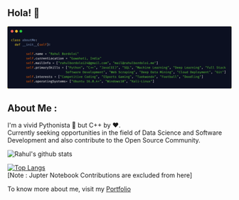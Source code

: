 ## Hola! 👋 <br>

![Ok](https://github.com/rahulbordoloi/rahulbordoloi/blob/master/aboutMe.png)

## About Me :

I'm a vivid Pythonista :snake: but C++ by :heart:. <br>
Currently seeking opportunities in the field of Data Science and Software Development and also contribute to the Open Source Community. 
<br>

<!--[Linkedin](https://linkedin.com/in/rahulbordoloi) <br>
[Blog](https://dev.to/rahulbordoloi) <br>
[Twitter](https://twitter.com/DevR07) <br>-->

<!--
**rahulbordoloi/rahulbordoloi** is a ✨ _special_ ✨ repository because its `README.md` (this file) appears on your GitHub profile.

Here are some ideas to get you started:

- 🔭 I’m currently working on ...
- 🌱 I’m currently learning ...
- 👯 I’m looking to collaborate on ...
- 🤔 I’m looking for help with ...
- 💬 Ask me about ...
- 📫 How to reach me: ...
- 😄 Pronouns: ...
- ⚡ Fun fact: ...
-->

![Rahul's github stats](https://github-readme-stats.vercel.app/api?username=rahulbordoloi&count_private=true&show_icons=true&hide_border=true)

[![Top Langs](https://github-readme-stats.vercel.app/api/top-langs/?username=rahulbordoloi&layout=compact&hide=Jupyter%20Notebook)](https://github.com/rahulbordoloi/github-readme-stats) <br>
[Note : Jupter Notebook Contributions are excluded from here]

To know more about me, visit my [Portfolio](https://rahulbordoloi.me) <br>
